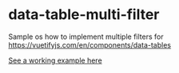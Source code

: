 # data-table-multi-filter

Sample os how to implement multiple filters for https://vuetifyjs.com/en/components/data-tables

[See a working example here](https://frontid.github.io/vuetify-data-table-multi-filter/)